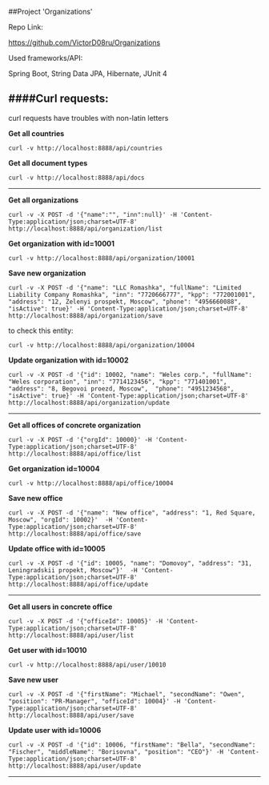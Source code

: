 ##Project 'Organizations'

Repo Link:

https://github.com/VictorD08ru/Organizations

Used frameworks/API:

Spring Boot, String Data JPA, Hibernate, JUnit 4

####Curl requests:
---

curl requests have troubles with non-latin letters 


**Get all countries**

`curl -v http://localhost:8888/api/countries`

**Get all document types**

`curl -v http://localhost:8888/api/docs`

---

**Get all organizations**

`curl -v -X POST -d '{"name":"", "inn":null}' -H 'Content-Type:application/json;charset=UTF-8' http://localhost:8888/api/organization/list`

**Get organization with id=10001**

`curl -v http://localhost:8888/api/organization/10001`

**Save new organization**

`curl -v -X POST -d '{"name": "LLC Romashka", "fullName": "Limited Liability Company Romashka", "inn": "7720666777", "kpp": "772001001", "address": "12, Zelenyi prospekt, Moscow", "phone": "4956660088", "isActive": true}' -H 'Content-Type:application/json;charset=UTF-8' http://localhost:8888/api/organization/save`

to check this entity:

`curl -v http://localhost:8888/api/organization/10004`

**Update organization with id=10002**

`curl -v -X POST -d '{"id": 10002, "name": "Weles corp.", "fullName": "Weles corporation", "inn": "7714123456", "kpp": "771401001", "address": "8, Begovoi proezd, Moscow",  "phone": "4951234568", "isActive": true}' -H 'Content-Type:application/json;charset=UTF-8' http://localhost:8888/api/organization/update`

---

**Get all offices of concrete organization**

`curl -v -X POST -d '{"orgId": 10000}' -H 'Content-Type:application/json;charset=UTF-8' http://localhost:8888/api/office/list`

**Get organization id=10004**

`curl -v http://localhost:8888/api/office/10004`

**Save new office**

`curl -v -X POST -d '{"name": "New office", "address": "1, Red Square, Moscow", "orgId": 10002}'  -H 'Content-Type:application/json;charset=UTF-8' http://localhost:8888/api/office/save`

**Update office with id=10005**

`curl -v -X POST -d '{"id": 10005, "name": "Domovoy", "address": "31, Leningradskii propekt, Moscow"}'  -H 'Content-Type:application/json;charset=UTF-8' http://localhost:8888/api/office/update`

---

**Get all users in concrete office**

`curl -v -X POST -d '{"officeId": 10005}' -H 'Content-Type:application/json;charset=UTF-8' http://localhost:8888/api/user/list`

**Get user with id=10010**

`curl -v http://localhost:8888/api/user/10010`

**Save new user**

`curl -v -X POST -d '{"firstName": "Michael", "secondName": "Owen", "position": "PR-Manager", "officeId": 10004}' -H 'Content-Type:application/json;charset=UTF-8' http://localhost:8888/api/user/save`

**Update user with id=10006**

`curl -v -X POST -d '{"id": 10006, "firstName": "Bella", "secondName": "Fischer", "middleName": "Borisovna", "position": "CEO"}' -H 'Content-Type:application/json;charset=UTF-8' http://localhost:8888/api/user/update`

---
